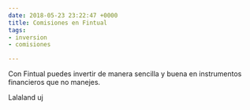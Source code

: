 ```yaml
---
date: 2018-05-23 23:22:47 +0000
title: Comisiones en Fintual
tags:
- inversion
- comisiones

---
```

Con Fintual puedes invertir de manera sencilla y buena en instrumentos financieros que no manejes.

Lalaland uj